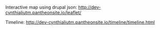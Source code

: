 Interactive map using drupal json: http://dev-cynthialiutm.pantheonsite.io/leaflet/

Timeline: http://dev-cynthialiutm.pantheonsite.io/timeline/timeline.html
